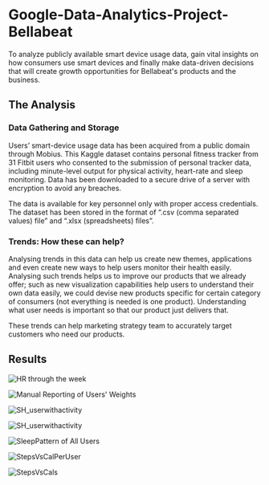 # Google-Data-Analytics-Project-Bellabeat
To analyze publicly available smart device usage data, gain vital insights on how consumers use smart devices and finally make data-driven decisions that will create growth opportunities for Bellabeat's products and the business.

## The Analysis
### Data Gathering and Storage
Users’ smart-device usage data has been acquired from a public domain through Mobius. This Kaggle dataset contains personal fitness tracker from 31 Fitbit users who consented to the submission of personal tracker data, including minute-level output for physical activity, heart-rate and sleep monitoring. Data has been downloaded to a secure drive of a server with encryption to avoid any breaches. 

The data is available for key personnel only with proper access credentials. The dataset has been stored in the format of “.csv (comma separated values) file” and “.xlsx (spreadsheets) files”.

### Trends: How these can help?
Analysing trends in this data can help us create new themes, applications and even create new ways to help users monitor their health easily. Analysing such trends helps us to improve our products that we already offer; such as new visualization capabilities help users to understand their own data easily, we could devise new products specific for certain category of consumers (not everything is needed is one product). Understanding what user needs is important so that our product just delivers that.

These trends can help marketing strategy team to accurately target customers who need our products.

## Results

![HR through the week](https://github.com/Krishna1594/Google-Data-Analytics-Project-Bellabeat/assets/64607588/7daa1573-8953-407e-90d5-250006094029)

![Manual Reporting of Users' Weights](https://github.com/Krishna1594/Google-Data-Analytics-Project-Bellabeat/assets/64607588/2747bf8c-0b5d-4364-99c0-f1c11c1d0a2a)

![SH_userwithactivity](https://github.com/Krishna1594/Google-Data-Analytics-Project-Bellabeat/assets/64607588/8b641938-e81c-464a-ae4a-3f606076ba4e)

![SH_userwithactivity](https://github.com/Krishna1594/Google-Data-Analytics-Project-Bellabeat/assets/64607588/a68fd853-ecc2-4a3c-ac2e-a8b43ab7c4fd)

![SleepPattern of All Users](https://github.com/Krishna1594/Google-Data-Analytics-Project-Bellabeat/assets/64607588/b4cc8dae-c196-49a9-b712-2faf68dad265)

![StepsVsCalPerUser](https://github.com/Krishna1594/Google-Data-Analytics-Project-Bellabeat/assets/64607588/6e1ce868-b81c-4bc0-b869-a79c8cf29e3c)

![StepsVsCals](https://github.com/Krishna1594/Google-Data-Analytics-Project-Bellabeat/assets/64607588/1a6739da-f610-44f0-9bd7-50e82e018388)



